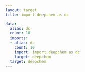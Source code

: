 ```yaml
---
layout: target
title: import deepchem as dc

data:
  alias: dc
  count: 10
  imports:
  - alias: dc
    count: 10
    import: import deepchem as dc
    target: deepchem
  target: deepchem
---
```

